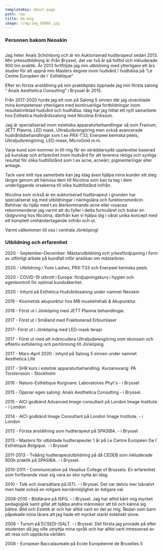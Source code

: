 ```yaml
---
templateKey: about-page
path: /om
title: Om mig
image: /img/img_5688b.jpg
---
```

### Personen bakom Neoskin

![]()

Jag heter Anaïs Schönborg och är en Auktoriserad hudterapeut sedan 2013.  Min yrkesutbildning är ifrån Bryssel, det var två år på fulltid och inkluderade 900 tim praktik. År 2013 fortföljde jag min utbildning med ytterligare ett års studier för att uppnå min Masters degree inom hudvård / hudhälsa på “Le Centre Européen de l´ Esthétique”

Efter en första anställning på min praktikplats öppnade jag min första salong “ Anaïs Aesthetica Consulting” i Bryssel år 2015.

Från 2017-2020 hyrde jag ett rum på Salong 5 sinnen där jag utvecklade mina kompetenser ytterligare med kontinuerliga fortbildningar inom resultatinriktad hudvård och hudhälsa. Idag har jag hittat ett nytt samarbete hos Esthetica Hudvårdssalong med Nicolina Eriksson.

Jag är specialiserad inom estetiska  apparaturbehandlingar så som Fraxium, JETT Plasma, LED mask, Ultraljudsrengöring men också avancerade hudvårdsbehandlingar som t.ex PRX-T33, Enerpeel kemiska peels, Ultraljudsrengöring, LED-mask, MicroGold m.m.

Varje kund som kommer in till mig får en skräddarsydd upplevelse baserad på kunskap och erfarenhet inom hudvård för att leverera riktiga och synliga resultat för olika hudtillstånd som t.ex acne, acneärr, pigmenteringar eller antiage.

Tack vare mitt nya samerbete kan jag idag även hjälpa mina kunder ett steg längre genom att hänvisa dem till Nicolina som kan ta tag i dem underliggande orsakerna till olika hudtillstånd inifrån.

Nicolina som också är en auktoriserad hudterapeut i grunden har specialiserat sig med utbildningar i näringslära och funktionsmedicin. Behöver du hjälp med t.ex återkommande acne eller rosacea rekommenderar jag varmt att du fyller i detta formuläret och bokar en rådgivning hos Nicolina, därifrån kan vi hjälpa dig i vårat unika koncept med ett komplett omhändertagande inifrån och ut.

Varmt välkommen till oss i centrala Jönköping!

### Utbildning och erfarenhet

2020 - September-December: Mästarutbildning och yrkesfördjupning i form av utförligt arbete på kundfall inför ansökan om mästarbrev.

2020 - Utbildning i Yumi Lashes, PRX-T33 och Enerpeel kemiska peels

2020 - COVID-19 utbrott i Europa: fördjupningskurs i hygien och egenkontroll för optimal kundsäkerhet.

2020 - Inhyrd på Esthetica Hudvårdssalong under namnet Neoskin

2019 - Kosmetisk akupunktur hos MB muskelrehab & Akupunktur.

2018 - Först ut i Jönköping med JETT Plasma behandlingar.

2017 - Först ut i Småland med Fraktionerad Erbiumlaser

2017- Först ut i Jönköping med LED-mask terapi

2017 - Först ut med att indrocudera Ultraljudsrengöring som skonsam och effektiv exfoliering och portömning till Jönköping.

2017 - Mars-April 2020 : inhyrd på Salong 5 sinnen under namnet Aesthetica Life

2017 - SHR kurs i estetisk apparaturbehandling. Kursansvarig: PA Torstensson - Stockholm

2016 - Naturo-Esthétique Kurgivare: Laboratoires Phyt´s - i Bryssel

2015 - Öppnar egen salong: Anaïs Aesthetica Consulting -  i Bryssel.

2015 - AICI godkänd Advanced Image consultant på London Image Institute. - i London

2014 - AICI godkänd Image Consultant på London Image Institute. - i London

2013 - Första anställning som hudterapeut på SPASIBA. - i Bryssel

2013 - Masters för utbildade hudterapeuter 1 år på Le Centre Européen De l´ Esthétique Belgique. - i Bryssel

2011-2013 - Tvåårig hudterapeututbildning på då CEDEB som inkluderade 900h praktik på SPASIBA. - i Bryssel.

2010-2011 - Communication på Vesalius College of Brussels. En erfarenhet som fortfarande visar sig vara av stor nytta än idag.

2010 - Tolk och översättare på ISTI. - i Bryssel. Det var delvis mer lukrativt men hade också en roligare karriärmöjlighet än tidigare val.

2008-2010 - Bildlärare på ISPG. - i Bryssel. Jag har alltid känt mig mycket pedagogisk samt gillat att hjälpa andra människor att bli och känna sig bättre. Bild och Estetik är och har alltid varit en del av mig. Redan som barn påpekade mina lärare att jag hade ett mycket starkt estetiskt sinne. 

2008 - Turism på ECSEDI-ISALT. - i Bryssel. Det första jag provade på efter studenten då jag ville utnyttja mina språk och har alltid varit intresserad av att resa och upptäcka världen.

2008 - European Baccalaureate på Ecole Européenne de Bruxelles II